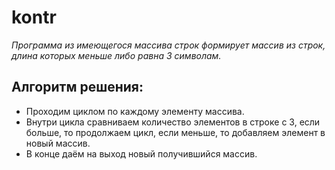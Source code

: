 # kontr
*Программа из имеющегося массива строк формирует массив из строк, длина которых меньше либо равна 3 символам.*
## **Алгоритм решения**: 
* Проходим циклом по каждому элементу массива. 
* Внутри цикла сравниваем количество элементов в строке с 3, если больше, то продолжаем цикл, если меньше, то добавляем элемент в новый массив. 
* В конце даём на выход новый получившийся массив.
